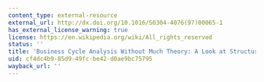 ```yaml
---
content_type: external-resource
external_url: http://dx.doi.org/10.1016/S0304-4076(97)00065-1
has_external_license_warning: true
license: https://en.wikipedia.org/wiki/All_rights_reserved
status: ''
title: 'Business Cycle Analysis Without Much Theory: A Look at Structural VARs'
uid: cf4dc4b9-85d9-49fc-be42-d0ae9bc75795
wayback_url: ''
---
```

